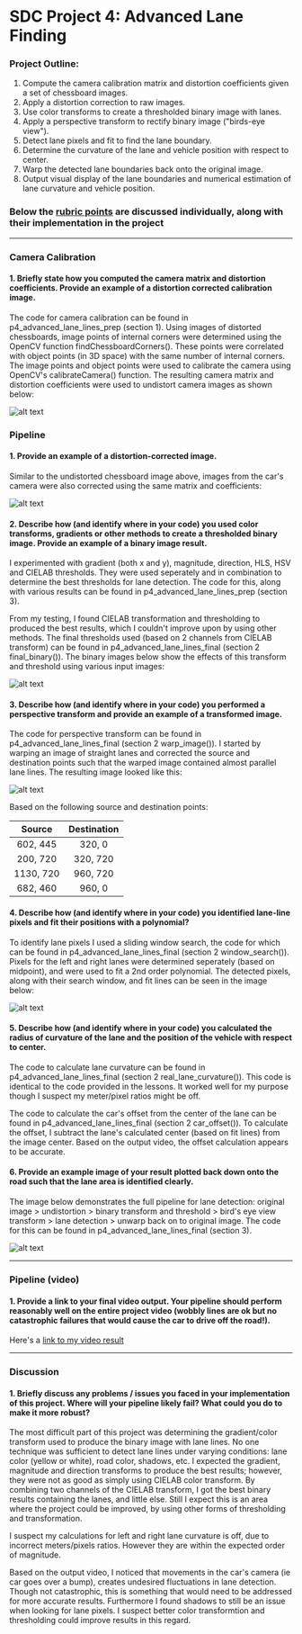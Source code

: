 # SDC Project 4: Advanced Lane Finding

### Project Outline:
1. Compute the camera calibration matrix and distortion coefficients given a set of chessboard images.
2. Apply a distortion correction to raw images.
3. Use color transforms to create a thresholded binary image with lanes.
4. Apply a perspective transform to rectify binary image ("birds-eye view").
5. Detect lane pixels and fit to find the lane boundary.
6. Determine the curvature of the lane and vehicle position with respect to center.
7. Warp the detected lane boundaries back onto the original image.
8. Output visual display of the lane boundaries and numerical estimation of lane curvature and vehicle position.

[//]: # (Image References)

[image1]: ./output_images/01_undistort.png "Undistorted"
[image2]: ./output_images/01_undistort2.png "Undistorted"
[image3]: ./output_images/02_binary.png "Binary"
[image4]: ./output_images/03_warped.png "Warped"
[image5]: ./output_images/04_window_search.png "Window Search"
[image6]: ./output_images/05_lanes.png "Detected Lanes"
[image7]: ./output_images/06_output.png "Unwarped Output"
[image8]: ./output_images/07_final_test.png "Final Pipeline Test"


### Below the [rubric points](https://review.udacity.com/#!/rubrics/571/view) are discussed individually, along with their implementation in the project

---

### Camera Calibration

#### 1. Briefly state how you computed the camera matrix and distortion coefficients. Provide an example of a distortion corrected calibration image.

The code for camera calibration can be found in p4_advanced_lane_lines_prep (section 1). Using images of distorted chessboards, image points of internal corners were determined using the OpenCV function findChessboardCorners(). These points were correlated with object points (in 3D space) with the same number of internal corners. The image points and object points were used to calibrate the camera using OpenCV's calibrateCamera() function. The resulting camera matrix and distortion coefficients were used to undistort camera images as shown below:

![alt text][image1]

### Pipeline

#### 1. Provide an example of a distortion-corrected image.

Similar to the undistorted chessboard image above, images from the car's camera were also corrected using the same matrix and coefficients:

![alt text][image2]

#### 2. Describe how (and identify where in your code) you used color transforms, gradients or other methods to create a thresholded binary image.  Provide an example of a binary image result.

I experimented with gradient (both x and y), magnitude, direction, HLS, HSV and CIELAB thresholds. They were used seperately and in combination to determine the best thresholds for lane detection. The code for this, along with various results can be found in p4_advanced_lane_lines_prep (section 3).

From my testing, I found CIELAB transformation and thresholding to produced the best results, which I couldn't improve upon by using other methods. The final thresholds used (based on 2 channels from CIELAB transform) can be found in p4_advanced_lane_lines_final (section 2 final_binary()). The binary images below show the effects of this transform and threshold using various input images:

![alt text][image3]

#### 3. Describe how (and identify where in your code) you performed a perspective transform and provide an example of a transformed image.

The code for perspective transform can be found in p4_advanced_lane_lines_final (section 2 warp_image()). I started by warping an image of straight lanes and corrected the source and destination points such that the warped image contained almost parallel lane lines. The resulting image looked like this:

![alt text][image4]

Based on the following source and destination points:

| Source        | Destination   | 
|:-------------:|:-------------:| 
| 602, 445      | 320, 0        | 
| 200, 720      | 320, 720      |
| 1130, 720     | 960, 720      |
| 682, 460      | 960, 0        |


#### 4. Describe how (and identify where in your code) you identified lane-line pixels and fit their positions with a polynomial?

To identify lane pixels I used a sliding window search, the code for which can be found in p4_advanced_lane_lines_final (section 2 window_search()). Pixels for the left and right lanes were determined seperately (based on midpoint), and were used to fit a 2nd order polynomial. The detected pixels, along with their search window, and fit lines can be seen in the image below:

![alt text][image5]

#### 5. Describe how (and identify where in your code) you calculated the radius of curvature of the lane and the position of the vehicle with respect to center.

The code to calculate lane curvature can be found in p4_advanced_lane_lines_final (section 2 real_lane_curvature()). This code is identical to the code provided in the lessons. It worked well for my purpose though I suspect my meter/pixel ratios might be off. 
  
The code to calculate the car's offset from the center of the lane can be found in p4_advanced_lane_lines_final (section 2 car_offset()). To calculate the offset, I subtract the lane's calculated center (based on fit lines) from the image center. Based on the output video, the offset calculation appears to be accurate.

#### 6. Provide an example image of your result plotted back down onto the road such that the lane area is identified clearly.

The image below demonstrates the full pipeline for lane detection: original image > undistortion > binary transform and threshold > bird's eye view transform > lane detection > unwarp back on to original image. The code for this can be found in p4_advanced_lane_lines_final (section 3).

![alt text][image8]


---

### Pipeline (video)

#### 1. Provide a link to your final video output.  Your pipeline should perform reasonably well on the entire project video (wobbly lines are ok but no catastrophic failures that would cause the car to drive off the road!).

Here's a [link to my video result](./output_video.mp4)

---

### Discussion

#### 1. Briefly discuss any problems / issues you faced in your implementation of this project.  Where will your pipeline likely fail?  What could you do to make it more robust?

The most difficult part of this project was determining the gradient/color transform used to produce the binary image with lane lines. No one technique was sufficient to detect lane lines under varying conditions: lane color (yellow or white), road color, shadows, etc. I expected the gradient, magnitude and direction transforms to produce the best results; however, they were not as good as simply using CIELAB color transform. By combining two channels of the CIELAB transform, I got the best binary results containing the lanes, and little else. Still I expect this is an area where the project could be improved, by using other forms of thresholding and transformation.

I suspect my calculations for left and right lane curvature is off, due to incorrect meters/pixels ratios. However they are within the expected order of magnitude.

Based on the output video, I noticed that movements in the car's camera (ie car goes over a bump), creates undesired fluctuations in lane detection. Though not catastrophic, this is something that would need to be addressed for more accurate results. Furthermore I found shadows to still be an issue when looking for lane pixels. I suspect better color transformtion and thresholding could improve results in this regard.



